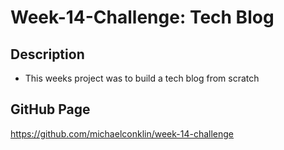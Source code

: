 # Week-14-Challenge: Tech Blog

## Description
- This weeks project was to build a tech blog from scratch

## GitHub Page
https://github.com/michaelconklin/week-14-challenge